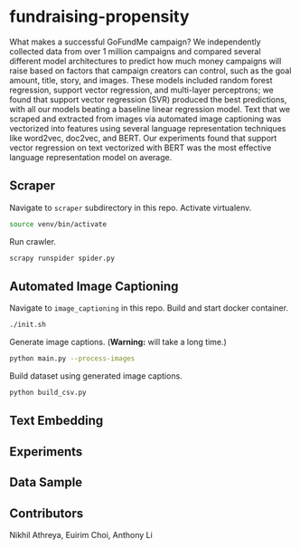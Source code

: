 # fundraising-propensity

What makes a successful GoFundMe campaign? We independently collected data from over 1 million campaigns and compared several different model architectures to predict how much money campaigns will raise based on factors that campaign creators can control, such as the goal amount, title, story, and images. These models included random forest regression, support vector regression, and multi-layer perceptrons; we found that support vector regression (SVR) produced the best predictions, with all our models beating a baseline linear regression model. Text that we scraped and extracted from images via automated image captioning was vectorized into features using several language representation techniques like word2vec, doc2vec, and BERT. Our experiments found that support vector regression on text vectorized with BERT was the most effective language representation model on average.

## Scraper
Navigate to `scraper` subdirectory in this repo. Activate virtualenv.

```sh
source venv/bin/activate
```

Run crawler.

```sh
scrapy runspider spider.py
```

## Automated Image Captioning
Navigate to `image_captioning` in this repo. Build and start docker container.

```sh
./init.sh
```

Generate image captions. (**Warning:** will take a long time.)

```sh
python main.py --process-images
```

Build dataset using generated image captions.

```sh
python build_csv.py
```

## Text Embedding

## Experiments

## Data Sample

## Contributors
Nikhil Athreya, Euirim Choi, Anthony Li
